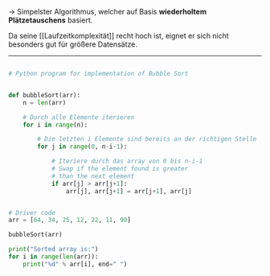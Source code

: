 
-> Simpelster Algorithmus, welcher auf Basis **wiederholtem Plätzetauschens** basiert.

Da seine [[Laufzeitkomplexität]] recht hoch ist, eignet er sich nicht besonders gut für größere Datensätze.

-----------------------


```python

# Python program for implementation of Bubble Sort


def bubbleSort(arr):
	n = len(arr)

	# Durch alle Elemente iterieren
	for i in range(n):

		# Die letzten i Elemente sind bereits an der richtigen Stelle
		for j in range(0, n-i-1):

			# Iteriere durch das array von 0 bis n-i-1
			# Swap if the element found is greater
			# than the next element
			if arr[j] > arr[j+1]:
				arr[j], arr[j+1] = arr[j+1], arr[j]


# Driver code
arr = [64, 34, 25, 12, 22, 11, 90]

bubbleSort(arr)

print("Sorted array is:")
for i in range(len(arr)):
	print("%d" % arr[i], end=" ")

```